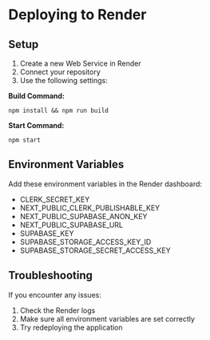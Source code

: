 # Deploying to Render

## Setup

1. Create a new Web Service in Render
2. Connect your repository
3. Use the following settings:

**Build Command:**
```
npm install && npm run build
```

**Start Command:**
```
npm start
```

## Environment Variables

Add these environment variables in the Render dashboard:

- CLERK_SECRET_KEY
- NEXT_PUBLIC_CLERK_PUBLISHABLE_KEY
- NEXT_PUBLIC_SUPABASE_ANON_KEY
- NEXT_PUBLIC_SUPABASE_URL
- SUPABASE_KEY
- SUPABASE_STORAGE_ACCESS_KEY_ID
- SUPABASE_STORAGE_SECRET_ACCESS_KEY

## Troubleshooting

If you encounter any issues:

1. Check the Render logs
2. Make sure all environment variables are set correctly
3. Try redeploying the application 